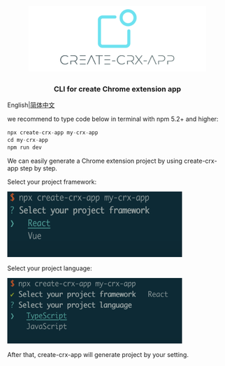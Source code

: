 <h1 align="center"><img height="150" src="./templates/react-js-mv2/assets/create-crx-app.png" /><br> </h1>

<h3 align="center">CLI for create Chrome extension app</h3>

English|[简体中文](https://github.com/Jcanno/create-crx-app/blob/main/README-CH.md)

we recommend to type code below in terminal with npm 5.2+ and higher:

```js
npx create-crx-app my-crx-app
cd my-crx-app
npm run dev
```

We can easily generate a Chrome extension project by using create-crx-app step by step.

Select your project framework:

<img height="150" width="400" src="./example/img/framework.png" />

Select your project language:

<img height="150" width="400" src="./example/img/lang.png" />

After that, create-crx-app will generate project by your setting.
